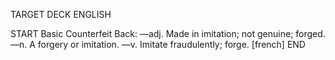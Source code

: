 TARGET DECK
ENGLISH

START
Basic
Counterfeit
Back: —adj. Made in imitation; not genuine; forged. —n. A forgery or imitation. —v. Imitate fraudulently; forge. [french]
END
